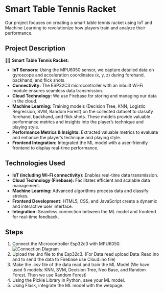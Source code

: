 # Smart Table Tennis Racket

Our project focuses on creating a smart table tennis racket using IoT and Machine Learning to revolutionize how players train and analyze their performance.

## Project Description

🏓🤖 **Smart Table Tennis Racket:**

- **IoT Sensors:** Using the MPU6050 sensor, we capture detailed data on gyroscope and acceleration coordinates (x, y, z) during forehand, backhand, and flick shots.
- **Connectivity:** The ESP32C3 microcontroller with an inbuilt Wi-Fi module ensures seamless data transmission.
- **Cloud Technology:** We use Firebase for storing and managing our data in the cloud.
- **Machine Learning:** Training models (Decision Tree, KNN, Logistic Regression, SVM, Random Forest) on the collected dataset to classify forehand, backhand, and flick shots. These models provide valuable performance metrics and insights into the player’s technique and playing style.
- **Performance Metrics & Insights:** Extracted valuable metrics to evaluate and enhance the player’s technique and playing style.
- **Frontend Integration:** Integrated the ML model with a user-friendly frontend to display real-time performance.

## Technologies Used

- **IoT (including Wi-Fi connectivity):** Enables real-time data transmission.
- **Cloud Technology (Firebase):** Facilitates efficient and scalable data management.
- **Machine Learning:** Advanced algorithms process data and classify strokes.
- **Frontend Development:** HTML5, CSS, and JavaScript create a dynamic and interactive user interface.
- **Integration:** Seamless connection between the ML model and frontend for real-time feedback.

## Steps

1. Connect the Microcontroller Esp32c3 with MPU6050.
    ![Connection Diagram](https://github.com/MomoMeet/Smart-Table-Tennis-Racket/assets/161807876/b4085da6-d1dc-48ac-93f3-b2dd71184c0b=250x)
2. Upload the .ino file to the Esp32c3. (For Data read upload Data_Read.ino and to send the data to Firebase use Cloud.ino file)
3. Make the .csv file of the data read and train the ML Model (We have used 5 models: KNN, SVM, Decision Tree, Neo Base, and Random Forest. Then we use Random Forest)
4. Using the Pickle Library in Python, save your ML model.
5. Using Flask, integrate the ML model with the webpage.
